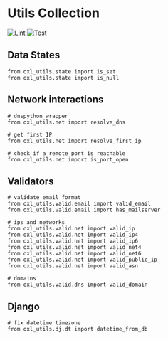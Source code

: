 # Utils Collection

[![Lint](https://github.com/O-X-L/py-utils/actions/workflows/lint.yml/badge.svg)](https://github.com/O-X-L/py-utils/actions/workflows/lint.yml)
[![Test](https://github.com/O-X-L/py-utils/actions/workflows/test.yml/badge.svg)](https://github.com/O-X-L/py-utils/actions/workflows/test.yml)

## Data States

```python3
from oxl_utils.state import is_set
from oxl_utils.state import is_null
```

## Network interactions

```python3
# dnspython wrapper
from oxl_utils.net import resolve_dns

# get first IP
from oxl_utils.net import resolve_first_ip

# check if a remote port is reachable
from oxl_utils.net import is_port_open
```

## Validators

```python3
# validate email format
from oxl_utils.valid.email import valid_email
from oxl_utils.valid.email import has_mailserver

# ips and networks
from oxl_utils.valid.net import valid_ip
from oxl_utils.valid.net import valid_ip4
from oxl_utils.valid.net import valid_ip6
from oxl_utils.valid.net import valid_net4
from oxl_utils.valid.net import valid_net6
from oxl_utils.valid.net import valid_public_ip
from oxl_utils.valid.net import valid_asn

# domains
from oxl_utils.valid.dns import valid_domain
```

## Django

```python3
# fix datetime timezone
from oxl_utils.dj.dt import datetime_from_db
```
